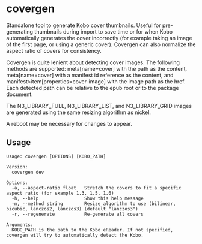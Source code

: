 # covergen
Standalone tool to generate Kobo cover thumbnails. Useful for pre-generating thumbnails during import to save time or for when Kobo automatically generates the cover incorrectly (for example taking an image of the first page, or using a generic cover). Covergen can also normalize the aspect ratio of covers for consistency.

Covergen is quite lenient about detecting cover images. The following methods are supported: meta[name=cover] with the path as the content, meta[name=cover] with a manifest id reference as the content, and manifest>item[properties=cover-image] with the image path as the href. Each detected path can be relative to the epub root or to the package document.

The N3_LIBRARY_FULL, N3_LIBRARY_LIST, and N3_LIBRARY_GRID images are generated using the same resizing algorithm as nickel.

A reboot may be necessary for changes to appear.

## Usage

```
Usage: covergen [OPTIONS] [KOBO_PATH]

Version:
  covergen dev

Options:
  -a, --aspect-ratio float   Stretch the covers to fit a specific aspect ratio (for example 1.3, 1.5, 1.6)
  -h, --help                 Show this help message
  -m, --method string        Resize algorithm to use (bilinear, bicubic, lanczos2, lanczos3) (default "lanczos3")
  -r, --regenerate           Re-generate all covers

Arguments:
  KOBO_PATH is the path to the Kobo eReader. If not specified, covergen will try to automatically detect the Kobo.
```
